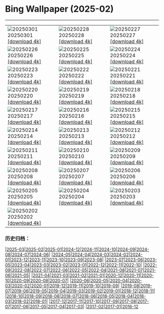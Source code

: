 # Bing Wallpaper (2025-02)
**************

<table><tr><td><img src="https://www.bing.com/th?id=OHR.MaligneLakeJasper_ES-ES6288170690_1920x1080.jpg" alt="20250301"> 20250301 <a href="https://www.bing.com/th?id=OHR.MaligneLakeJasper_ES-ES6288170690_UHD.jpg">[download 4k]</a></td><td><img src="https://www.bing.com/th?id=OHR.AndalusianStreet_ES-ES6181340886_1920x1080.jpg" alt="20250228"> 20250228 <a href="https://www.bing.com/th?id=OHR.AndalusianStreet_ES-ES6181340886_UHD.jpg">[download 4k]</a></td><td><img src="https://www.bing.com/th?id=OHR.PolarCub_ES-ES6085095422_1920x1080.jpg" alt="20250227"> 20250227 <a href="https://www.bing.com/th?id=OHR.PolarCub_ES-ES6085095422_UHD.jpg">[download 4k]</a></td></tr><tr><td><img src="https://www.bing.com/th?id=OHR.ArgyllStalker_ES-ES5913378191_1920x1080.jpg" alt="20250226"> 20250226 <a href="https://www.bing.com/th?id=OHR.ArgyllStalker_ES-ES5913378191_UHD.jpg">[download 4k]</a></td><td><img src="https://www.bing.com/th?id=OHR.BryceHoodoos_ES-ES5738568418_1920x1080.jpg" alt="20250225"> 20250225 <a href="https://www.bing.com/th?id=OHR.BryceHoodoos_ES-ES5738568418_UHD.jpg">[download 4k]</a></td><td><img src="https://www.bing.com/th?id=OHR.GiantCuttlefish_ES-ES5593543587_1920x1080.jpg" alt="20250224"> 20250224 <a href="https://www.bing.com/th?id=OHR.GiantCuttlefish_ES-ES5593543587_UHD.jpg">[download 4k]</a></td></tr><tr><td><img src="https://www.bing.com/th?id=OHR.MtFujiSunrise_ES-ES5111934664_1920x1080.jpg" alt="20250223"> 20250223 <a href="https://www.bing.com/th?id=OHR.MtFujiSunrise_ES-ES5111934664_UHD.jpg">[download 4k]</a></td><td><img src="https://www.bing.com/th?id=OHR.SkiResortBaqueiraBeret_ES-ES4946875842_1920x1080.jpg" alt="20250222"> 20250222 <a href="https://www.bing.com/th?id=OHR.SkiResortBaqueiraBeret_ES-ES4946875842_UHD.jpg">[download 4k]</a></td><td><img src="https://www.bing.com/th?id=OHR.ChampakaSarasi_ES-ES4842882086_1920x1080.jpg" alt="20250221"> 20250221 <a href="https://www.bing.com/th?id=OHR.ChampakaSarasi_ES-ES4842882086_UHD.jpg">[download 4k]</a></td></tr><tr><td><img src="https://www.bing.com/th?id=OHR.CanadaDeer_ES-ES0627757323_1920x1080.jpg" alt="20250220"> 20250220 <a href="https://www.bing.com/th?id=OHR.CanadaDeer_ES-ES0627757323_UHD.jpg">[download 4k]</a></td><td><img src="https://www.bing.com/th?id=OHR.IceHoleOtter_ES-ES0502740204_1920x1080.jpg" alt="20250219"> 20250219 <a href="https://www.bing.com/th?id=OHR.IceHoleOtter_ES-ES0502740204_UHD.jpg">[download 4k]</a></td><td><img src="https://www.bing.com/th?id=OHR.BlueBelize_ES-ES0416994585_1920x1080.jpg" alt="20250218"> 20250218 <a href="https://www.bing.com/th?id=OHR.BlueBelize_ES-ES0416994585_UHD.jpg">[download 4k]</a></td></tr><tr><td><img src="https://www.bing.com/th?id=OHR.CatalanPyrenees_ES-ES0333843430_1920x1080.jpg" alt="20250217"> 20250217 <a href="https://www.bing.com/th?id=OHR.CatalanPyrenees_ES-ES0333843430_UHD.jpg">[download 4k]</a></td><td><img src="https://www.bing.com/th?id=OHR.HumpbackMother_ES-ES0131114853_1920x1080.jpg" alt="20250216"> 20250216 <a href="https://www.bing.com/th?id=OHR.HumpbackMother_ES-ES0131114853_UHD.jpg">[download 4k]</a></td><td><img src="https://www.bing.com/th?id=OHR.Misotsuchi2025_ES-ES0046918328_1920x1080.jpg" alt="20250215"> 20250215 <a href="https://www.bing.com/th?id=OHR.Misotsuchi2025_ES-ES0046918328_UHD.jpg">[download 4k]</a></td></tr><tr><td><img src="https://www.bing.com/th?id=OHR.PenguinLove_ES-ES9960991342_1920x1080.jpg" alt="20250214"> 20250214 <a href="https://www.bing.com/th?id=OHR.PenguinLove_ES-ES9960991342_UHD.jpg">[download 4k]</a></td><td><img src="https://www.bing.com/th?id=OHR.LakeTyrrell_ES-ES9869603940_1920x1080.jpg" alt="20250213"> 20250213 <a href="https://www.bing.com/th?id=OHR.LakeTyrrell_ES-ES9869603940_UHD.jpg">[download 4k]</a></td><td><img src="https://www.bing.com/th?id=OHR.GalapagosIguana_ES-ES9781681264_1920x1080.jpg" alt="20250212"> 20250212 <a href="https://www.bing.com/th?id=OHR.GalapagosIguana_ES-ES9781681264_UHD.jpg">[download 4k]</a></td></tr><tr><td><img src="https://www.bing.com/th?id=OHR.YungangGrottoes_ES-ES9694315972_1920x1080.jpg" alt="20250211"> 20250211 <a href="https://www.bing.com/th?id=OHR.YungangGrottoes_ES-ES9694315972_UHD.jpg">[download 4k]</a></td><td><img src="https://www.bing.com/th?id=OHR.UmbrellaDay_ES-ES9589999908_1920x1080.jpg" alt="20250210"> 20250210 <a href="https://www.bing.com/th?id=OHR.UmbrellaDay_ES-ES9589999908_UHD.jpg">[download 4k]</a></td><td><img src="https://www.bing.com/th?id=OHR.SnowySvaneti_ES-ES9495722875_1920x1080.jpg" alt="20250209"> 20250209 <a href="https://www.bing.com/th?id=OHR.SnowySvaneti_ES-ES9495722875_UHD.jpg">[download 4k]</a></td></tr><tr><td><img src="https://www.bing.com/th?id=OHR.PremiosGoya_ES-ES9389747120_1920x1080.jpg" alt="20250208"> 20250208 <a href="https://www.bing.com/th?id=OHR.PremiosGoya_ES-ES9389747120_UHD.jpg">[download 4k]</a></td><td><img src="https://www.bing.com/th?id=OHR.BlueNorway_ES-ES9259858969_1920x1080.jpg" alt="20250207"> 20250207 <a href="https://www.bing.com/th?id=OHR.BlueNorway_ES-ES9259858969_UHD.jpg">[download 4k]</a></td><td><img src="https://www.bing.com/th?id=OHR.WhararikiBeach_ES-ES6059269268_1920x1080.jpg" alt="20250206"> 20250206 <a href="https://www.bing.com/th?id=OHR.WhararikiBeach_ES-ES6059269268_UHD.jpg">[download 4k]</a></td></tr><tr><td><img src="https://www.bing.com/th?id=OHR.ScottishSheep_ES-ES5976225157_1920x1080.jpg" alt="20250205"> 20250205 <a href="https://www.bing.com/th?id=OHR.ScottishSheep_ES-ES5976225157_UHD.jpg">[download 4k]</a></td><td><img src="https://www.bing.com/th?id=OHR.PrioratTarragona_ES-ES0211120786_1920x1080.jpg" alt="20250204"> 20250204 <a href="https://www.bing.com/th?id=OHR.PrioratTarragona_ES-ES0211120786_UHD.jpg">[download 4k]</a></td><td><img src="https://www.bing.com/th?id=OHR.RibbleheadViaduct_ES-ES5419364772_1920x1080.jpg" alt="20250203"> 20250203 <a href="https://www.bing.com/th?id=OHR.RibbleheadViaduct_ES-ES5419364772_UHD.jpg">[download 4k]</a></td></tr><tr><td><img src="https://www.bing.com/th?id=OHR.AustriaMarmot_ES-ES5324822318_1920x1080.jpg" alt="20250202"> 20250202 <a href="https://www.bing.com/th?id=OHR.AustriaMarmot_ES-ES5324822318_UHD.jpg">[download 4k]</a></td><td></td><td></td></tr></table>

### 历史归档：

|[2025-03](/../2025-03/2025-03.md)|[2025-02](/2025-02.md)|[2025-01](/../2025-01/2025-01.md)|[2024-12](/../2024-12/2024-12.md)|[2024-11](/../2024-11/2024-11.md)|[2024-10](/../2024-10/2024-10.md)|[2024-09](/../2024-09/2024-09.md)|[2024-08](/../2024-08/2024-08.md)|[2024-07](/../2024-07/2024-07.md)|[2024-06](/../2024-06/2024-06.md)|
|[2024-05](/../2024-05/2024-05.md)|[2024-04](/../2024-04/2024-04.md)|[2024-03](/../2024-03/2024-03.md)|[2024-02](/../2024-02/2024-02.md)|[2024-01](/../2024-01/2024-01.md)|[2023-12](/../2023-12/2023-12.md)|[2023-11](/../2023-11/2023-11.md)|[2023-10](/../2023-10/2023-10.md)|[2023-09](/../2023-09/2023-09.md)|[2023-08](/../2023-08/2023-08.md)|
|[2023-07](/../2023-07/2023-07.md)|[2023-06](/../2023-06/2023-06.md)|[2023-05](/../2023-05/2023-05.md)|[2023-04](/../2023-04/2023-04.md)|[2023-03](/../2023-03/2023-03.md)|[2023-02](/../2023-02/2023-02.md)|[2023-01](/../2023-01/2023-01.md)|[2022-12](/../2022-12/2022-12.md)|[2022-11](/../2022-11/2022-11.md)|[2022-10](/../2022-10/2022-10.md)|
|[2022-09](/../2022-09/2022-09.md)|[2022-08](/../2022-08/2022-08.md)|[2022-07](/../2022-07/2022-07.md)|[2022-06](/../2022-06/2022-06.md)|[2022-05](/../2022-05/2022-05.md)|[2022-04](/../2022-04/2022-04.md)|[2021-08](/../2021-08/2021-08.md)|[2021-07](/../2021-07/2021-07.md)|[2021-06](/../2021-06/2021-06.md)|[2021-05](/../2021-05/2021-05.md)|
|[2021-04](/../2021-04/2021-04.md)|[2021-03](/../2021-03/2021-03.md)|[2021-02](/../2021-02/2021-02.md)|[2021-01](/../2021-01/2021-01.md)|[2020-12](/../2020-12/2020-12.md)|[2020-11](/../2020-11/2020-11.md)|[2020-10](/../2020-10/2020-10.md)|[2020-09](/../2020-09/2020-09.md)|[2020-08](/../2020-08/2020-08.md)|[2020-07](/../2020-07/2020-07.md)|
|[2020-06](/../2020-06/2020-06.md)|[2020-05](/../2020-05/2020-05.md)|[2020-04](/../2020-04/2020-04.md)|[2020-03](/../2020-03/2020-03.md)|[2020-02](/../2020-02/2020-02.md)|[2020-01](/../2020-01/2020-01.md)|[2019-12](/../2019-12/2019-12.md)|[2019-11](/../2019-11/2019-11.md)|[2019-10](/../2019-10/2019-10.md)|[2019-09](/../2019-09/2019-09.md)|
|[2019-08](/../2019-08/2019-08.md)|[2019-07](/../2019-07/2019-07.md)|[2019-06](/../2019-06/2019-06.md)|[2019-05](/../2019-05/2019-05.md)|[2019-04](/../2019-04/2019-04.md)|[2019-03](/../2019-03/2019-03.md)|[2019-02](/../2019-02/2019-02.md)|[2019-01](/../2019-01/2019-01.md)|[2018-12](/../2018-12/2018-12.md)|[2018-11](/../2018-11/2018-11.md)|
|[2018-10](/../2018-10/2018-10.md)|[2018-09](/../2018-09/2018-09.md)|[2018-08](/../2018-08/2018-08.md)|[2018-07](/../2018-07/2018-07.md)|[2018-06](/../2018-06/2018-06.md)|[2018-05](/../2018-05/2018-05.md)|[2018-04](/../2018-04/2018-04.md)|[2018-03](/../2018-03/2018-03.md)|[2018-02](/../2018-02/2018-02.md)|[2018-01](/../2018-01/2018-01.md)|
|[2017-12](/../2017-12/2017-12.md)|[2017-11](/../2017-11/2017-11.md)|[2017-10](/../2017-10/2017-10.md)|[2017-09](/../2017-09/2017-09.md)|[2017-08](/../2017-08/2017-08.md)|[2017-07](/../2017-07/2017-07.md)|[2017-06](/../2017-06/2017-06.md)|[2017-05](/../2017-05/2017-05.md)|[2017-04](/../2017-04/2017-04.md)|[2017-03](/../2017-03/2017-03.md)|
|[2017-02](/../2017-02/2017-02.md)|[2017-01](/../2017-01/2017-01.md)|[2016-12](/../2016-12/2016-12.md)